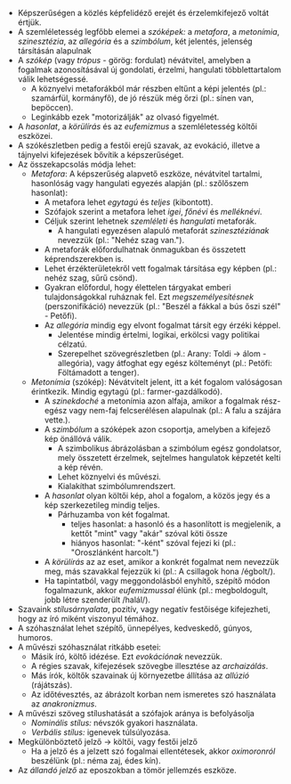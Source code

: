  - Képszerűségen a közlés képfelidéző erejét és érzelemkifejező voltát értjük.
 - A szemléletesség legfőbb elemei a *szóképek:* a *metafora*, a *metonímia*, *szinesztézia*, az *allegória* és a *szimbólum*, két jelentés, jelenség társításán alapulnak
 - A *szókép* (vagy *trópus* - görög: fordulat) névátvitel, amelyben a fogalmak azonosításával új gondolati, érzelmi, hangulati többlettartalom válik lehetségessé.
   + A köznyelvi metaforákból már részben eltűnt a képi jelentés (pl.: szamárfül, kormányfő), de jó részük még őrzi (pl.: sínen van, bepöccen).
   + Leginkább ezek "motorizálják" az olvasó figyelmét.
 - A *hasonlat*, a *körülírás* és az *eufemizmus* a szemléletesség költői eszközei.
 - A szókészletben pedig a festői erejű szavak, az evokáció, illetve a tájnyelvi kifejezések bővítik a képszerűséget.
 - Az összekapcsolás módja lehet:
   + *Metafora*: A képszerűség alapvető eszköze, névátvitel tartalmi, hasonlóság vagy hangulati egyezés alapján (pl.: szőlőszem hasonlat):
     - A metafora lehet *egytagú* és *teljes* (kibontott).
     - Szófajok szerint a metafora lehet *igei*, *főnévi* és *melléknévi*.
     - Céljuk szerint lehetnek *szemléleti* és *hangulati* metaforák.
       + A hangulati egyezésen alapuló metaforát *szinesztéziának* nevezzük (pl.: "Nehéz szag van.").
     - A metaforák előfordulhatnak önmagukban és összetett képrendszerekben is.
     - Lehet érzékterületekről vett fogalmak társítása egy képben (pl.: nehéz szag, sűrű csönd).
     - Gyakran előfordul, hogy élettelen tárgyakat emberi tulajdonságokkal ruháznak fel. Ezt *megszemélyesítésnek* (perszonifikáció) nevezzük (pl.: "Beszél a fákkal a bús őszi szél" - Petőfi).
     - Az *allegória* mindig egy elvont fogalmat társít egy érzéki képpel.
       + Jelentése mindig értelmi, logikai, erkölcsi vagy politikai célzatú.
       + Szerepelhet szövegrészletben (pl.: Arany: Toldi → álom - allegória), vagy átfoghat egy egész költeményt (pl.: Petöfi: Föltámadott a tenger).
   + *Metonímia* (szókép): Névátvitelt jelent, itt a két fogalom valóságosan érintkezik. Mindig egytagú (pl.: farmer-gazdálkodó).
     - A *szinekdoché* a metonímia azon alfaja, amikor a fogalmak rész-egész vagy nem-faj felcserélésen alapulnak (pl.: A falu a szájára vette.).
     - A *szimbólum* a szóképek azon csoportja, amelyben a kifejező kép önállóvá válik.
       + A szimbolikus ábrázolásban a szimbólum egész gondolatsor, mely összetett érzelmek, sejtelmes hangulatok képzetét kelti a kép révén.
       + Lehet köznyelvi és művészi.
       + Kialakíthat szimbólumrendszert.
     - A *hasonlat* olyan költői kép, ahol a fogalom, a közös jegy és a kép szerkezetileg mindig teljes.
       + Párhuzamba von két fogalmat.
         - teljes hasonlat: a hasonló és a hasonlított is megjelenik, a kettőt "mint" vagy "akár" szóval köti össze
         - hiányos hasonlat: "-ként" szóval fejezi ki (pl.: "Oroszlánként harcolt.")
     - A *körülírás* az az eset, amikor a konkrét fogalmat nem nevezzük meg, más szavakkal fejezzük ki (pl.: A csillagok hona /égbolt/).
     - Ha tapintatból, vagy meggondolásból enyhítő, szépítő módon fogalmazunk, akkor *eufemizmussal* élünk (pl.: megboldogult, jobb létre szenderült /halál/).
 - Szavaink *stílusárnyalata*, pozitív, vagy negatív festőisége kifejezheti, hogy az író miként viszonyul témához.
 - A szóhasználat lehet szépítő, ünnepélyes, kedveskedő, gúnyos, humoros.
 - A művészi szóhasználat ritkább esetei:
   + Másik író, költő idézése. Ezt *evokációnak* nevezzük.
   + A régies szavak, kifejezések szövegbe illesztése az *archaizálás*.
   + Más írók, költők szavainak új környezetbe állítása az *allúzió* (rájátszás).
   + Az időtévesztés, az ábrázolt korban nem ismeretes szó használata az *anakronizmus*.
 - A művészi szöveg stílushatását a szófajok aránya is befolyásolja
   + *Nominális stílus:* névszók gyakori használata.
   + *Verbális stílus:* igenevek túlsúlyozása.
 - Megkülönböztető jelző → költői, vagy festői jelző
   + Ha a jelző és a jelzett szó fogalmai ellentétesek, akkor *oximoronról* beszélünk (pl.: néma zaj, édes kín).
 - Az *állandó jelző* az eposzokban a tömör jellemzés eszköze.

